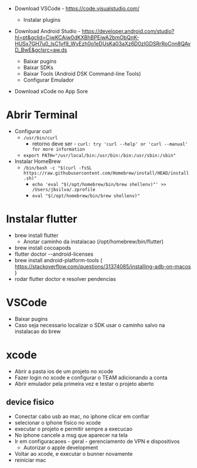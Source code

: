 - Download VSCode - https://code.visualstudio.com/ 
    - Instalar plugins
- Download Android Studio - https://developer.android.com/studio?hl=pt&gclid=CjwKCAjw0dKXBhBPEiwA2bmObQnK-HUSx7GH7u0_IsC1vf9_WvEzh0o1eDUsKa03aXz6D0zIGDSRrRoCnn8QAvD_BwE&gclsrc=aw.ds
    - Baixar pugins
    - Baixar SDKs
    - Baixar Tools (Android DSK Command-line Tools)
    - Configurar Emulador

- Download xCode no App Sore




# Abrir Terminal
- Configurar curl
    - ```/usr/bin/curl```
        - retorno deve ser - ```curl: try 'curl --help' or 'curl --manual' for more information```
    - ```export PATH="/usr/local/bin:/usr/bin:/bin:/usr/sbin:/sbin"```
- Instalar HomeBrew
    - ```/bin/bash -c "$(curl -fsSL https://raw.githubusercontent.com/Homebrew/install/HEAD/install.sh)"```
        - ```echo 'eval "$(/opt/homebrew/bin/brew shellenv)"' >> /Users/jbsilva/.zprofile```
        - ```eval "$(/opt/homebrew/bin/brew shellenv)"```
# Instalar flutter
-   brew install flutter
    - Anotar caminho da instalacao (/opt/homebrew/bin/flutter)
-  brew install cocoapods
- flutter doctor --android-licenses
- brew install android-platform-tools ( https://stackoverflow.com/questions/31374085/installing-adb-on-macos )
- rodar flutter doctor e resolver pendencias


# VSCode
- Baixar pugins
- Caso seja necessario localizar o SDK usar o caminho salvo na instalacao do brew
# xcode
- Abrir a pasta ios de um projeto no xcode
- Fazer login no xcode e configurar o TEAM adicionando a conta 
- Abrir emulador pela primeira vez e testar o projeto aberto
## device fisico
- Conectar cabo usb ao mac, no iphone clicar em confiar
- selecionar o iphone fisico no xcode 
- executar o projeto e permitir sempre a execucao
- No iphone cancele a msg que aparecer na tela
- Ir em configuracaoes - geral - gerenciamento de VPN e dispositivos
    - Autorizar o apple development
- Voltar ao xcode, e executar o bunner novamente
- reiniciar mac

